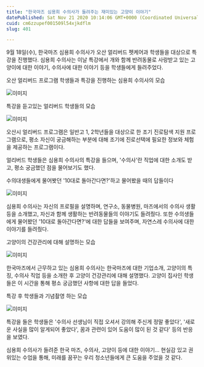 ```yaml
---
title: "한국마즈 심용희 수의사가 들려주는 재미있는 고양이 이야기"
datePublished: Sat Nov 21 2020 10:14:06 GMT+0000 (Coordinated Universal Time)
cuid: cm6zzupef001509l54xjkdflm
slug: 401

---
```



9월 18일(수), 한국마즈 심용희 수의사가 오산 얼리버드 펫케어과 학생들을 대상으로 특강을 진행했다. 심용희 수의사는 이날 특강에서 개와 함께 반려동물로 사랑받고 있는 고양이에 대한 이야기, 수의사에 대한 이야기 등을 학생들에게 들려주었다.

오산 얼리버드 프로그램 학생들과 특강을 진행하는 심용희 수의사의 모습

![이미지](https://cdn.hashnode.com/res/hashnode/image/upload/v1739248828570/176b51d9-3b6d-49ef-8f3e-0c55522df205.jpeg)

특강을 듣고있는 얼리버드 학생들의 모습

![이미지](https://cdn.hashnode.com/res/hashnode/image/upload/v1739248830890/5a39a857-5a91-468c-b401-e66fb7324896.jpeg)

오산시 얼리버드 프로그램은 일반고 1, 2학년들을 대상으로 한 조기 진로탐색 지원 프로그램으로, 평소 자신이 궁금해하는 부분에 대해 조기에 진로선택에 필요한 정보와 체험을 제공하는 프로그램이다.

얼리버드 학생들은 심용희 수의사의 특강을 들으며, '수의사'란 직업에 대한 소개도 받고, 평소 궁금했던 점을 물어보기도 했다.

수의대생들에게 물어봣던 '10대로 돌아간다면?'하고 물어봤을 때의 답들이다

![이미지](https://cdn.hashnode.com/res/hashnode/image/upload/v1739248833438/56aeb23c-de2d-4cee-8fdc-0b6ed1e6b38e.jpeg)

심용희 수의사는 자신의 프로필을 설명하며, 연구소, 동물병원, 마즈에서의 수의사 생활 등을 소개했고, 자신과 함께 생활하는 반려동물들의 이야기도 들려줬다. 또한 수의생들에게 물어봤던 '10대로 돌아간다면?'에 대한 답들을 보여주며, 자연스레 수의사에 대한 이야기를 들려줬다.

고양이의 건강관리에 대해 설명하는 모습

![이미지](https://cdn.hashnode.com/res/hashnode/image/upload/v1739248835809/c54134ff-89e5-44e1-8ea8-aeace52de86f.jpeg)

한국마즈에서 근무하고 있는 심용희 수의사는 한국마즈에 대한 기업소개, 고양이의 특징, 수의사 직업 등을 소개한 후 고양이 건강관리에 대해 설명했다. 고양이 집사인 학생들은 이 시간을 통해 평소 궁금했던 사항에 대한 답을 들었다.

특강 후 학생들과 기념촬영 하는 모습

![이미지](https://cdn.hashnode.com/res/hashnode/image/upload/v1739248837794/3c7b275f-9958-4cdf-9ca7-b79f730eab1d.jpeg)

특강을 들은 학생들은 '수의사 선생님이 직접 오셔서 강의해 주신게 정말 좋았다', '새로운 사실을 많이 알게되어 좋았다', 꿈과 관련이 있어 도움이 많이 된 것 같다' 등의 반응을 보였다.

심용희 수의사가 들려준 한국 마즈, 수의사, 고양이 등에 대한 이야기... 현실감 있고 권위있는 수업을 통해, 미래를 꿈꾸는 우리 청소년들에게 큰 도움을 주었을 것 같다.